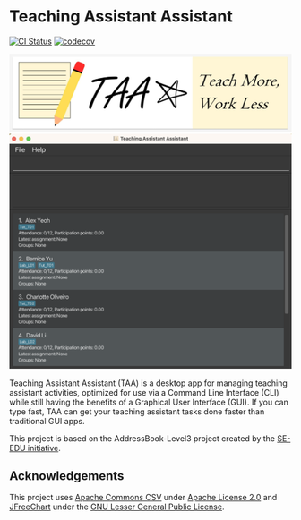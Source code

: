 # Teaching Assistant Assistant

[![CI Status](https://github.com/AY2223S2-CS2103T-T14-4/tp/workflows/Java%20CI/badge.svg)](https://github.com/AY2223S2-CS2103T-T14-4/tp/actions)
[![codecov](https://codecov.io/gh/nus-cs2103-AY2223S2/tp/branch/master/graph/badge.svg?token=SNV76O467D)](https://codecov.io/gh/nus-cs2103-AY2223S2/tp)

![Logo](./docs/images/TAA_logo.jpg)
![Ui](./docs/images/Ui.png)

Teaching Assistant Assistant (TAA) is a desktop app for managing teaching assistant activities, optimized for use via a Command Line Interface (CLI) while still having the benefits of a Graphical User Interface (GUI). If you can type fast, TAA can get your teaching assistant tasks done faster than traditional GUI apps.

This project is based on the AddressBook-Level3 project created by the [SE-EDU initiative](https://se-education.org).

## Acknowledgements

This project uses [Apache Commons CSV](https://commons.apache.org/proper/commons-csv/) under [Apache License 2.0](https://www.apache.org/licenses/LICENSE-2.0) and [JFreeChart](https://www.jfree.org/jfreechart/) under the [GNU Lesser General Public License](https://www.gnu.org/licenses/lgpl-3.0.html).
